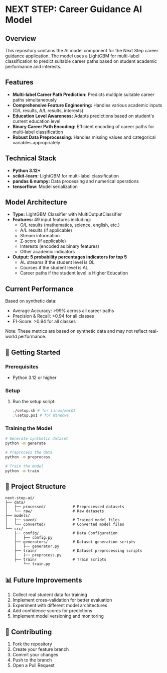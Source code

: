 # NEXT STEP: Career Guidance AI Model

## Overview
This repository contains the AI model component for the Next Step career guidance application. The model uses a LightGBM for multi-label classification to predict suitable career paths based on student academic performance and interests.

## Features
- **Multi-label Career Path Prediction:** Predicts multiple suitable career paths simultaneously
- **Comprehensive Feature Engineering:** Handles various academic inputs (O/L results, A/L results, interests)
- **Education Level Awareness:** Adapts predictions based on student's current education level
- **Binary Career Path Encoding:** Efficient encoding of career paths for multi-label classification
- **Robust Data Preprocessing:** Handles missing values and categorical variables appropriately

## Technical Stack
- **Python 3.12+**
- **scikit-learn:** LightGBM for multi-label classification
- **pandas & numpy:** Data processing and numerical operations
- **tensorflow:** Model serialization

## Model Architecture
- **Type:** LightGBM Classifier with MultiOutputClassifier
- **Features:** 49 input features including:
  - O/L results (mathematics, science, english, etc.)
  - A/L results (if applicable)
  - Stream information
  - Z-score (if applicable)
  - Interests (encoded as binary features)
  - Other academic indicators
- **Output:**
    **5 probability percentages indicators for top 5**
    - AL streams if the student level is OL
    - Courses if the student level is AL
    - Career paths if the student level is Higher Education

## Current Performance
Based on synthetic data:
- Average Accuracy: >99% across all career paths
- Precision & Recall: >0.94 for all classes
- F1-Score: >0.94 for all classes

Note: These metrics are based on synthetic data and may not reflect real-world performance.

## 🚀 Getting Started

### Prerequisites
- Python 3.12 or higher

### Setup
1. Run the setup script:
   ```bash
   ./setup.sh # for Linux/macOS
   .\setup.ps1 # for Windows
   ```

### Training the Model
```bash
# Generate synthetic dataset
python -m generate

# Preprocess the data
python -m preprocess

# Train the model
python -m train
```

## 📁 Project Structure
```
next-step-ai/
├── data/
│   ├── processed/            # Preprocessed datasets
│   └── raw/                  # Raw datasets
├── models/
│   ├── saved/                # Trained model files
│   └── converted/            # Converted model files
└── src/
    ├── config/               # Data Configuration
    │   ├── config.py
    ├── generators/           # Dataset generation scripts
    │   ├── generator.py
    ├── train/                # Dataset preprocessing scripts
    │   ├── preprocess.py
    ├── train/                # Train scripts
        └── train.py
```

## 📊 Future Improvements
1. Collect real student data for training
2. Implement cross-validation for better evaluation
3. Experiment with different model architectures
4. Add confidence scores for predictions
5. Implement model versioning and monitoring

## 🤝 Contributing
1. Fork the repository
2. Create your feature branch
3. Commit your changes
4. Push to the branch
5. Open a Pull Request
